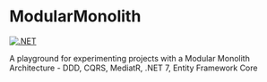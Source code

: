 # ModularMonolith
[![.NET](https://github.com/iongritco/ModularMonolith/actions/workflows/dotnet.yml/badge.svg)](https://github.com/iongritco/ModularMonolith/actions/workflows/dotnet.yml)

A playground for experimenting projects with a Modular Monolith Architecture - DDD, CQRS, MediatR, .NET 7, Entity Framework Core
